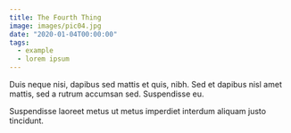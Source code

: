 ```yaml
---
title: The Fourth Thing
image: images/pic04.jpg
date: "2020-01-04T00:00:00"
tags:
  - example
  - lorem ipsum
---
```

Duis neque nisi, dapibus sed mattis et quis, nibh. Sed et dapibus nisl amet
mattis, sed a rutrum accumsan sed. Suspendisse eu.
<!-- more -->
Suspendisse laoreet metus ut metus imperdiet interdum aliquam justo tincidunt.
